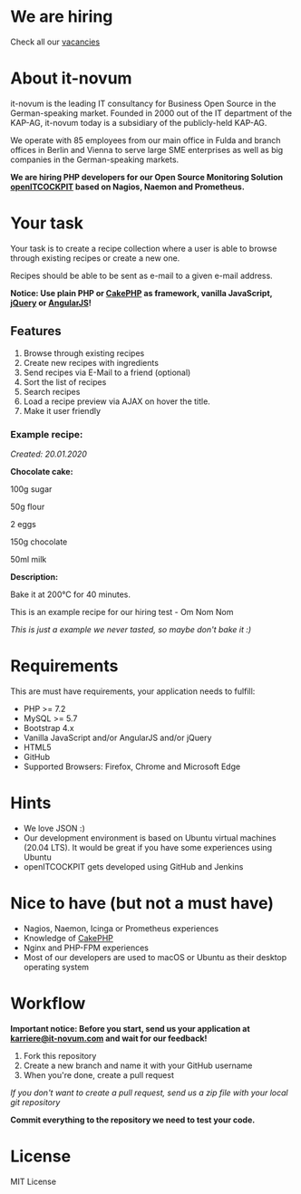 # We are hiring
Check all our [vacancies](http://www.it-novum.com/karriere.html)

# About it-novum
it-novum is the leading IT consultancy for Business Open Source in the German-speaking market. Founded in 2000 out of the IT department of the KAP-AG, it-novum today is a subsidiary of the publicly-held KAP-AG.

We operate with 85 employees from our main office in Fulda and branch offices in Berlin and Vienna to serve large SME enterprises as well as big companies in the German-speaking markets.


**We are hiring PHP developers for our Open Source Monitoring Solution [openITCOCKPIT](http://openitcockpit.io/) based on Nagios, Naemon and Prometheus.**

# Your task
Your task is to create a recipe collection where a user is able to browse through existing recipes or create a new one.

Recipes should be able to be sent as e-mail to a given e-mail address.

**Notice: Use plain PHP or [CakePHP](http://cakephp.org/) as framework, vanilla JavaScript, [jQuery](https://jquery.com/) or [AngularJS](https://angularjs.org/)!**

## Features

1. Browse through existing recipes
2. Create new recipes with ingredients
3. Send recipes via E-Mail to a friend (optional)
4. Sort the list of recipes
4. Search recipes
5. Load a recipe preview via AJAX on hover the title.
6. Make it user friendly

### Example recipe:
*Created: 20.01.2020*

**Chocolate cake:**

100g sugar

50g flour

2 eggs

150g chocolate

50ml milk

**Description:**

Bake it at 200°C for 40 minutes.

This is an example recipe for our hiring test - Om Nom Nom


*This is just a example we never tasted, so maybe don't bake it :)*

# Requirements
This are must have requirements, your application needs to fulfill:
* PHP >= 7.2
* MySQL >= 5.7
* Bootstrap 4.x
* Vanilla JavaScript and/or AngularJS and/or jQuery
* HTML5
* GitHub
* Supported Browsers: Firefox, Chrome and Microsoft Edge

# Hints
* We love JSON :)
* Our development environment is based on Ubuntu virtual machines (20.04 LTS). It would be great if you have some experiences using Ubuntu
* openITCOCKPIT gets developed using GitHub and Jenkins

# Nice to have (but not a must have)
* Nagios, Naemon, Icinga or Prometheus experiences
* Knowledge of [CakePHP](http://cakephp.org/)
* Nginx and PHP-FPM experiences
* Most of our developers are used to macOS or Ubuntu as their desktop operating system

# Workflow
**Important notice: Before you start, send us your application at karriere@it-novum.com and wait for our feedback!**

1. Fork this repository
2. Create a new branch and name it with your GitHub username
3. When you're done, create a pull request

*If you don't want to create a pull request, send us a zip file with your local git repository*

**Commit everything to the repository we need to test your code.**

# License
MIT License
